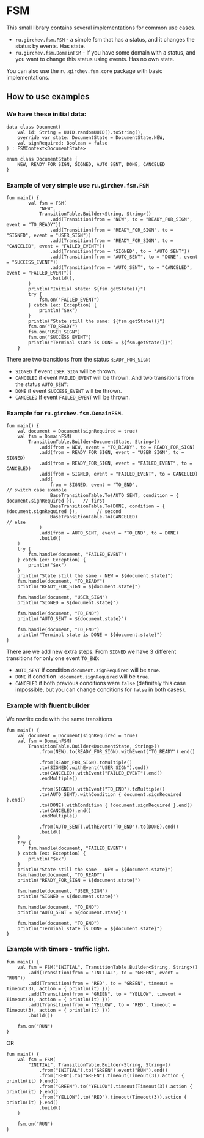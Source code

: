 # FSM
This small library contains several implementations for common use cases.
- `ru.girchev.fsm.FSM` - a simple fsm that has a status, and it changes the status by events. Has state.
- `ru.girchev.fsm.DomainFSM` - if you have some domain with a status, and you want to change this status using events. Has no own state.

You can also use the `ru.girchev.fsm.core` package with basic implementations.

## How to use examples
### We have these initial data:
```
data class Document(
    val id: String = UUID.randomUUID().toString(),
    override var state: DocumentState = DocumentState.NEW,
    val signRequired: Boolean = false
) : FSMContext<DocumentState>

enum class DocumentState {
    NEW, READY_FOR_SIGN, SIGNED, AUTO_SENT, DONE, CANCELED
}
```
### Example of very simple use `ru.girchev.fsm.FSM`
```
fun main() {
        val fsm = FSM(
            "NEW",
            TransitionTable.Builder<String, String>()
                .add(Transition(from = "NEW", to = "READY_FOR_SIGN", event = "TO_READY"))
                .add(Transition(from = "READY_FOR_SIGN", to = "SIGNED", event = "USER_SIGN"))
                .add(Transition(from = "READY_FOR_SIGN", to = "CANCELED", event = "FAILED_EVENT"))
                .add(Transition(from = "SIGNED", to = "AUTO_SENT"))
                .add(Transition(from = "AUTO_SENT", to = "DONE", event = "SUCCESS_EVENT"))
                .add(Transition(from = "AUTO_SENT", to = "CANCELED", event = "FAILED_EVENT"))
                .build(),
        )
        println("Initial state: ${fsm.getState()}")
        try {
            fsm.on("FAILED_EVENT")
        } catch (ex: Exception) {
            println("$ex")
        }
        println("State still the same: ${fsm.getState()}")
        fsm.on("TO_READY")
        fsm.on("USER_SIGN")
        fsm.on("SUCCESS_EVENT")
        println("Terminal state is DONE = ${fsm.getState()}")
    }
```
There are two transitions from the status `READY_FOR_SIGN`:
- `SIGNED` if event `USER_SIGN` will be thrown.
- `CANCELED` if event `FAILED_EVENT` will be thrown.
And two transitions from the status `AUTO_SENT`:
- `DONE` if event `SUCCESS_EVENT` will be thrown.
- `CANCELED` if event `FAILED_EVENT` will be thrown.


### Example for `ru.girchev.fsm.DomainFSM`.

```
fun main() {
    val document = Document(signRequired = true)
    val fsm = DomainFSM(
        TransitionTable.Builder<DocumentState, String>()
            .add(from = NEW, event = "TO_READY", to = READY_FOR_SIGN)
            .add(from = READY_FOR_SIGN, event = "USER_SIGN", to = SIGNED)
            .add(from = READY_FOR_SIGN, event = "FAILED_EVENT", to = CANCELED)
            .add(from = SIGNED, event = "FAILED_EVENT", to = CANCELED)
            .add(
                from = SIGNED, event = "TO_END",                                            // switch case example
                BaseTransitionTable.To(AUTO_SENT, condition = { document.signRequired }),   // first
                BaseTransitionTable.To(DONE, condition = { !document.signRequired }),       // second
                BaseTransitionTable.To(CANCELED)                                            // else
            )
            .add(from = AUTO_SENT, event = "TO_END", to = DONE)
            .build()
    )
    try {
        fsm.handle(document, "FAILED_EVENT")
    } catch (ex: Exception) {
        println("$ex")
    }
    println("State still the same - NEW = ${document.state}")
    fsm.handle(document, "TO_READY")
    println("READY_FOR_SIGN = ${document.state}")

    fsm.handle(document, "USER_SIGN")
    println("SIGNED = ${document.state}")

    fsm.handle(document, "TO_END")
    println("AUTO_SENT = ${document.state}")

    fsm.handle(document, "TO_END")
    println("Terminal state is DONE = ${document.state}")
}
```

There are we add new extra steps. From `SIGNED` we have 3 different transitions for only one event `TO_END`:
- `AUTO_SENT` if condition `document.signRequired` will be `true`.
- `DONE` if condition `!document.signRequired` will be `true`.
- `CANCELED` if both previous conditions were `false` (definitely this case impossible, but you can change conditions for `false` in both cases).

### Example with fluent builder

We rewrite code with the same transitions
```
fun main() {
    val document = Document(signRequired = true)
    val fsm = DomainFSM(
        TransitionTable.Builder<DocumentState, String>()
            .from(NEW).to(READY_FOR_SIGN).withEvent("TO_READY").end()
            
            .from(READY_FOR_SIGN).toMultiple()
            .to(SIGNED).withEvent("USER_SIGN").end()
            .to(CANCELED).withEvent("FAILED_EVENT").end()
            .endMultiple()
            
            .from(SIGNED).withEvent("TO_END").toMultiple()
            .to(AUTO_SENT).withCondition { document.signRequired }.end()
            .to(DONE).withCondition { !document.signRequired }.end()
            .to(CANCELED).end()
            .endMultiple()
            
            .from(AUTO_SENT).withEvent("TO_END").to(DONE).end()
            .build()
    )
    try {
        fsm.handle(document, "FAILED_EVENT")
    } catch (ex: Exception) {
        println("$ex")
    }
    println("State still the same - NEW = ${document.state}")
    fsm.handle(document, "TO_READY")
    println("READY_FOR_SIGN = ${document.state}")

    fsm.handle(document, "USER_SIGN")
    println("SIGNED = ${document.state}")

    fsm.handle(document, "TO_END")
    println("AUTO_SENT = ${document.state}")

    fsm.handle(document, "TO_END")
    println("Terminal state is DONE = ${document.state}")
}
```

### Example with timers - traffic light.
```
fun main() {
    val fsm = FSM("INITIAL", TransitionTable.Builder<String, String>()
        .add(Transition(from = "INITIAL", to = "GREEN", event = "RUN"))
        .add(Transition(from = "RED", to = "GREEN", timeout = Timeout(3), action = { println(it) }))
        .add(Transition(from = "GREEN", to = "YELLOW", timeout = Timeout(3), action = { println(it) }))
        .add(Transition(from = "YELLOW", to = "RED", timeout = Timeout(3), action = { println(it) }))
        .build())

    fsm.on("RUN")
}
```
OR
```
fun main() {
    val fsm = FSM(
        "INITIAL", TransitionTable.Builder<String, String>()
            .from("INITIAL").to("GREEN").event("RUN").end()
            .from("RED").to("GREEN").timeout(Timeout(3)).action { println(it) }.end()
            .from("GREEN").to("YELLOW").timeout(Timeout(3)).action { println(it) }.end()
            .from("YELLOW").to("RED").timeout(Timeout(3)).action { println(it) }.end()
            .build()
    )

    fsm.on("RUN")
}
```